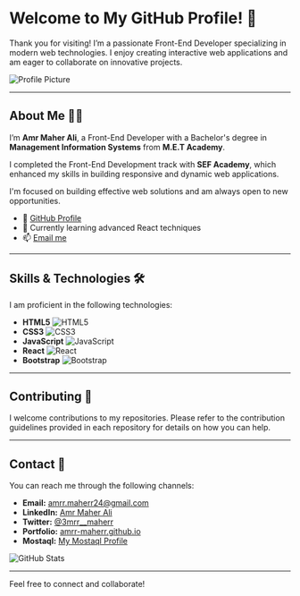 # Welcome to My GitHub Profile! 👋

Thank you for visiting! I’m a passionate Front-End Developer specializing in modern web technologies. I enjoy creating interactive web applications and am eager to collaborate on innovative projects.

![Profile Picture](https://your-image-url.com/profile.jpg) <!-- مثال لصورة الملف الشخصي -->

---

## About Me 🧑‍💻

I’m **Amr Maher Ali**, a Front-End Developer with a Bachelor's degree in **Management Information Systems** from **M.E.T Academy**. 

I completed the Front-End Development track with **SEF Academy**, which enhanced my skills in building responsive and dynamic web applications.

I'm focused on building effective web solutions and am always open to new opportunities.

- 👋 [GitHub Profile](https://github.com/Amrr-Maherr)
- 🌱 Currently learning advanced React techniques
- 📫 [Email me](mailto:amrr.maherr24@gmail.com)

---

## Skills & Technologies 🛠️

I am proficient in the following technologies:

- **HTML5** ![HTML5](https://img.shields.io/badge/HTML5-E34F26?style=flat&logo=html5&logoColor=white)
- **CSS3** ![CSS3](https://img.shields.io/badge/CSS3-1572B6?style=flat&logo=css3&logoColor=white)
- **JavaScript** ![JavaScript](https://img.shields.io/badge/JavaScript-F7DF1E?style=flat&logo=javascript&logoColor=black)
- **React** ![React](https://img.shields.io/badge/React-61DAFB?style=flat&logo=react&logoColor=black)
- **Bootstrap** ![Bootstrap](https://img.shields.io/badge/Bootstrap-563D7C?style=flat&logo=bootstrap&logoColor=white)

---

## Contributing 🤝

I welcome contributions to my repositories. Please refer to the contribution guidelines provided in each repository for details on how you can help.

---

## Contact 📧

You can reach me through the following channels:

- **Email:** [amrr.maherr24@gmail.com](mailto:amrr.maherr24@gmail.com)
- **LinkedIn:** [Amr Maher Ali](https://www.linkedin.com/in/Amrr-Maherr)
- **Twitter:** [@3mrr__maherr](https://twitter.com/3mrr__maherr)
- **Portfolio:** [amrr-maherr.github.io](https://amrr-maherr.github.io)
- **Mostaql:** [My Mostaql Profile](https://mostaql.com/u/Amrr-Maherr)

![GitHub Stats](https://github-readme-stats.vercel.app/api?username=Amrr-Maherr&show_icons=true&hide_title=true&count_private=true&hide=prs) <!-- مثال لإحصائيات GitHub -->

---

Feel free to connect and collaborate!
